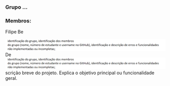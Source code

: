 ### Grupo ...
### Membros:
Filipe Be

![img.png](img.png)
De![img_1.png](img_1.png)scrição breve do projeto. Explica o objetivo principal ou funcionalidade geral.